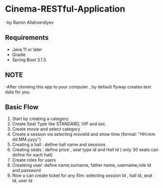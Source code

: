 # Cinema-RESTful-Application
-by Ramin Allahverdiyev
## Requirements

- Java 11 or later
- Gradle
- Spring Boot 3.1.5

## NOTE
-After cloneing this app to your computer , by default flyway creates test data for you.

## Basic Flow
1. Start by creating a category
2. Create Seat Type like STANDARD, VIP and exc.
3. Create movie and select category
4. Create a session via selecting movieId and show time (format: "HH:mm dd.MM.yyyy")
5. Creating a hall : define hall name and sessions
6. Creating seats : define price , seat type Id and Hall Id ( only 30 seats can define for each hall) 
7. Create roles for users
8. Createing user: define name,surname, father name, username,role Id and password
9. Now u can create ticket for any film: selecting session Id , hall Id, seat Id, user Id
